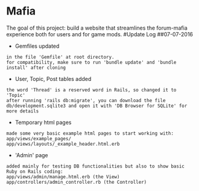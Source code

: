 # Mafia
The goal of this project: build a website that streamlines the forum-mafia experience both for users and for game mods.
#Update Log
##07-07-2016
* Gemfiles updated
```
in the file 'Gemfile' at root directory.
for compatibility, make sure to run 'bundle update' and 'bundle install' after cloning
```
* User, Topic, Post tables added
```
the word 'Thread' is a reserved word in Rails, so changed it to 'Topic'
after running 'rails db:migrate', you can download the file db/development.sqlite3 and open it with 'DB Browser for SQLite' for more details
```
* Temporary html pages
```
made some very basic example html pages to start working with:
app/views/example_pages/
app/views/layouts/_example_header.html.erb
```
* 'Admin' page
```
added mainly for testing DB functionalities but also to show basic Ruby on Rails coding:
app/views/admin/manage.html.erb (the View)
app/controllers/admin_controller.rb (the Controller)
```